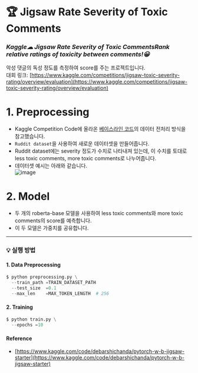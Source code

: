 🏆 Jigsaw Rate Severity of Toxic Comments
===
### *Kaggle☁ Jigsaw Rate Severity of Toxic CommentsRank relative ratings of toxicity between comments!😀*    
악성 댓글의 독성 정도를 측정하여 score를 주는 프로젝트입니다.    
대회 링크: [https://www.kaggle.com/competitions/jigsaw-toxic-severity-rating/overview/evaluation](https://www.kaggle.com/competitions/jigsaw-toxic-severity-rating/overview/evaluation)    


# 1. Preprocessing
* Kaggle Competition Code에 올라온 [베이스라인 코드](https://www.kaggle.com/code/debarshichanda/pytorch-w-b-jigsaw-starter)의 데이터 전처리 방식을 참고했습니다.
* `Ruddit dataset`을 사용하여 새로운 데이터셋을 만들어줍니다.
* Ruddit dataset에는 severity 정도가 수치로 나타내져 있는데, 이 수치를 토대로 less toxic comments, more toxic comments로 나누어줍니다.
* 데이터셋 예시는 아래와 같습니다.    
![image](https://user-images.githubusercontent.com/74829786/177865875-e9d7ad31-5171-40e0-a5ca-d20a9f901d67.png)


# 2. Model
* 두 개의 roberta-base 모델을 사용하여 less toxic comments와 more toxic comments의 score를 예측합니다.
* 이 두 모델은 가중치를 공유합니다.

***


### 💡 실행 방법

#### 1. Data Preprocessing
```python
$ python preprocessing.py \
  --train_path =TRAIN_DATASET_PATH
  --test_size  =0.1
  --max_len    =MAX_TOKEN_LENGTH  # 256
```

#### 2. Training
```python
$ python train.py \
  --epochs =10
```


#### Reference
* [https://www.kaggle.com/code/debarshichanda/pytorch-w-b-jigsaw-starter](https://www.kaggle.com/code/debarshichanda/pytorch-w-b-jigsaw-starter)
